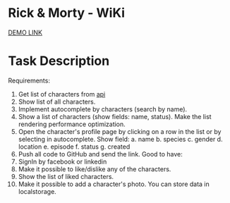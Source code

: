 # Rick & Morty - WiKi
[DEMO LINK](http://oleksii-fedorenko.github.io/rick_and_morty-wiki/)

# Task Description
Requirements: 
1. Get list of characters from [api](https://rickandmortyapi.com/documentation) 
2. Show list of all characters. 
3. Implement autocomplete by characters (search by name). 
4. Show a list of characters (show fields: name, status). Make the list rendering performance optimization. 
5. Open the character's profile page by clicking on a row in the list or by selecting in autocomplete. Show field: 
a. name 
b. species 
c. gender 
d. location 
e. episode 
f. status 
g. created 
6. Push all code to GitHub and send the link. 
Good to have: 
1. SignIn by facebook or linkedin 
2. Make it possible to like/dislike any of the characters. 
3. Show the list of liked characters. 
4. Make it possible to add a character's photo. 
You can store data in localstorage. 
